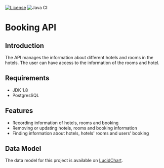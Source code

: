 [![License](https://img.shields.io/badge/License-Apache%202.0-blue.svg)](https://www.apache.org/licenses/LICENSE-2.0)
![Java CI](https://github.com/alirezamah/booking-api/workflows/Java%20CI/badge.svg?event=push)
# Booking API

## Introduction
The API manages the information about different hotels and rooms in the hotels. The user can have
access to the information of the rooms and hotel.

## Requirements
* JDK 1.8
* PostgresSQL

## Features
* Recording information of hotels, rooms and booking
* Removing or updating hotels, rooms and booking information
* Finding information about hotels, hotels' rooms and users' booking

## Data Model
The data model for this project is available on [LucidChart](https://app.lucidchart.com/documents/view/3c3a94aa-8d50-43a4-8f80-1a158ac76cd3/0_0).

